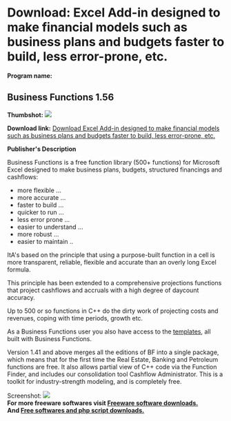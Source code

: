 # Download: Excel Add-in designed to make financial models such as business plans and budgets faster to build, less error-prone, etc.

**Program name:**

## Business Functions 1.56

  
**Thumbshot:** ![](http://www.freewarefiles.com/screenshot/businessfunctions141_md.gif)   
  
**Download link:** [Download Excel Add-in designed to make financial models such as business plans and budgets faster to build, less error-prone, etc.](http://freesoftwares.boysofts.com/Business-Functions_program_26730.html)  
  


**Publisher's Description**  
  


Business Functions is a free function library (500+ functions) for Microsoft Excel designed to make business plans, budgets, structured financings and cashflows: 

  * more flexible ... 
  * more accurate ... 
  * faster to build ... 
  * quicker to run ... 
  * less error prone ... 
  * easier to understand ... 
  * more robust ... 
  * easier to maintain .. 

ItA's based on the principle that using a purpose-built function in a cell is more transparent, reliable, flexible and accurate than an overly long Excel formula.

This principle has been extended to a comprehensive projections functions that project cashflows and accruals with a high degree of daycount accuracy.

Up to 500 or so functions in C++ do the dirty work of projecting costs and revenues, coping with time periods, growth etc.

As a Business Functions user you also have access to the [templates](http://www.businessfunctions.com/templates.php), all built with Business Functions.

Version 1.41 and above merges all the editions of BF into a single package, which means that for the first time the Real Estate, Banking and Petroleum functions are free. It also allows partial view of C++ code via the Function Finder, and includes our consolidation tool Cashflow Administrator. This is a toolkit for industry-strength modeling, and is completely free. 

  
  
Screenshot: ![](http://www.freewarefiles.com/screenshot/businessfunctions141.gif)   
**For more freeware softwares visit [Freeware software downloads.](http://freesoftwares.boysofts.com/)**   
**And [Free softwares and php script downloads.](http://www.boysofts.com/)**
